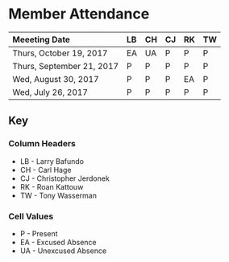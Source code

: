 # Member Attendance


| Meeeting Date             | LB | CH | CJ | RK | TW |
|:--------------------------|:---|:---|:---|:---|:---|
| Thurs, October 19, 2017   | EA | UA |  P |  P |  P |
| Thurs, September 21, 2017 |  P |  P |  P |  P |  P |
| Wed, August 30, 2017      |  P |  P |  P | EA |  P |
| Wed, July 26, 2017        |  P |  P |  P |  P |  P |


## Key

### Column Headers

- LB - Larry Bafundo
- CH - Carl Hage
- CJ - Christopher Jerdonek
- RK - Roan Kattouw
- TW - Tony Wasserman

### Cell Values

- P - Present
- EA - Excused Absence
- UA - Unexcused Absence
